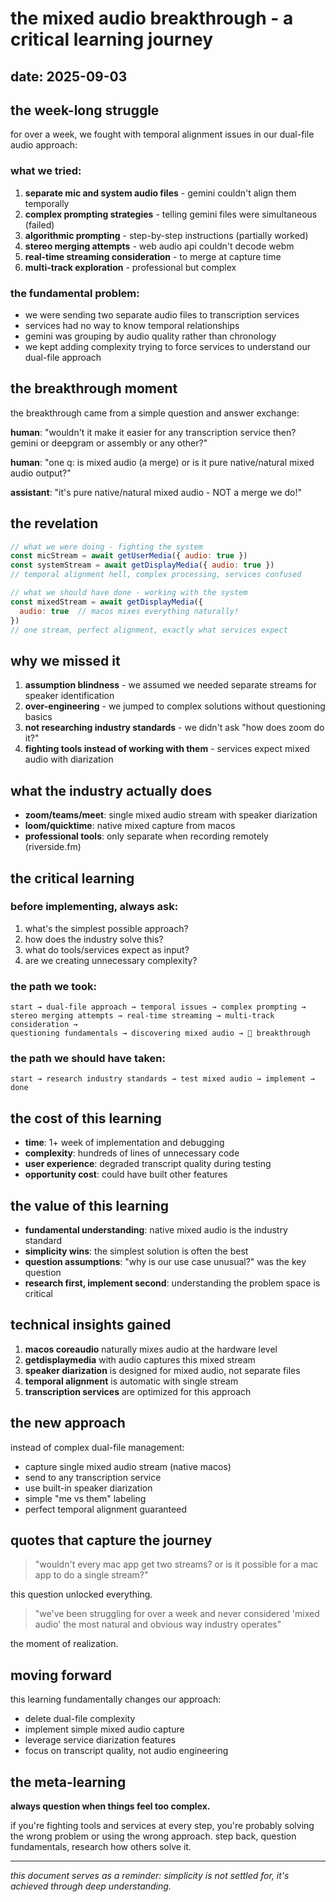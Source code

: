 # the mixed audio breakthrough - a critical learning journey

## date: 2025-09-03

## the week-long struggle

for over a week, we fought with temporal alignment issues in our dual-file audio approach:

### what we tried:
1. **separate mic and system audio files** - gemini couldn't align them temporally
2. **complex prompting strategies** - telling gemini files were simultaneous (failed)
3. **algorithmic prompting** - step-by-step instructions (partially worked)
4. **stereo merging attempts** - web audio api couldn't decode webm
5. **real-time streaming consideration** - to merge at capture time
6. **multi-track exploration** - professional but complex

### the fundamental problem:
- we were sending two separate audio files to transcription services
- services had no way to know temporal relationships
- gemini was grouping by audio quality rather than chronology
- we kept adding complexity trying to force services to understand our dual-file approach

## the breakthrough moment

the breakthrough came from a simple question and answer exchange:

**human**: "wouldn't it make it easier for any transcription service then? gemini or deepgram or assembly or any other?"

**human**: "one q: is mixed audio (a merge) or is it pure native/natural mixed audio output?"

**assistant**: "it's pure native/natural mixed audio - NOT a merge we do!"

## the revelation

```javascript
// what we were doing - fighting the system
const micStream = await getUserMedia({ audio: true })
const systemStream = await getDisplayMedia({ audio: true })
// temporal alignment hell, complex processing, services confused

// what we should have done - working with the system
const mixedStream = await getDisplayMedia({ 
  audio: true  // macos mixes everything naturally!
})
// one stream, perfect alignment, exactly what services expect
```

## why we missed it

1. **assumption blindness** - we assumed we needed separate streams for speaker identification
2. **over-engineering** - we jumped to complex solutions without questioning basics
3. **not researching industry standards** - we didn't ask "how does zoom do it?"
4. **fighting tools instead of working with them** - services expect mixed audio with diarization

## what the industry actually does

- **zoom/teams/meet**: single mixed audio stream with speaker diarization
- **loom/quicktime**: native mixed capture from macos
- **professional tools**: only separate when recording remotely (riverside.fm)

## the critical learning

### before implementing, always ask:
1. what's the simplest possible approach?
2. how does the industry solve this?
3. what do tools/services expect as input?
4. are we creating unnecessary complexity?

### the path we took:
```
start → dual-file approach → temporal issues → complex prompting →
stereo merging attempts → real-time streaming → multi-track consideration →
questioning fundamentals → discovering mixed audio → 🤯 breakthrough
```

### the path we should have taken:
```
start → research industry standards → test mixed audio → implement → done
```

## the cost of this learning

- **time**: 1+ week of implementation and debugging
- **complexity**: hundreds of lines of unnecessary code
- **user experience**: degraded transcript quality during testing
- **opportunity cost**: could have built other features

## the value of this learning

- **fundamental understanding**: native mixed audio is the industry standard
- **simplicity wins**: the simplest solution is often the best
- **question assumptions**: "why is our use case unusual?" was the key question
- **research first, implement second**: understanding the problem space is critical

## technical insights gained

1. **macos coreaudio** naturally mixes audio at the hardware level
2. **getdisplaymedia** with audio captures this mixed stream
3. **speaker diarization** is designed for mixed audio, not separate files
4. **temporal alignment** is automatic with single stream
5. **transcription services** are optimized for this approach

## the new approach

instead of complex dual-file management:
- capture single mixed audio stream (native macos)
- send to any transcription service
- use built-in speaker diarization
- simple "me vs them" labeling
- perfect temporal alignment guaranteed

## quotes that capture the journey

> "wouldn't every mac app get two streams? or is it possible for a mac app to do a single stream?"

this question unlocked everything.

> "we've been struggling for over a week and never considered 'mixed audio' the most natural and obvious way industry operates"

the moment of realization.

## moving forward

this learning fundamentally changes our approach:
- delete dual-file complexity
- implement simple mixed audio capture
- leverage service diarization features
- focus on transcript quality, not audio engineering

## the meta-learning

**always question when things feel too complex.**

if you're fighting tools and services at every step, you're probably solving the wrong problem or using the wrong approach. step back, question fundamentals, research how others solve it.

---

*this document serves as a reminder: simplicity is not settled for, it's achieved through deep understanding.*